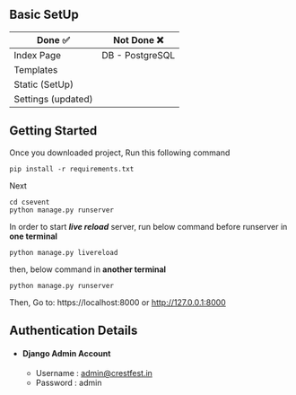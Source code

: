 ## **Basic SetUp**

| Done ✅             | Not Done  ❌     |
| ------------------ | --------------- |
| Index  Page        | DB - PostgreSQL |
| Templates          |
| Static (SetUp)     |
| Settings (updated) |

## **Getting Started**

Once you downloaded project, Run this following command
```
pip install -r requirements.txt
```
Next
```
cd csevent
python manage.py runserver
```
In order to start ***live reload*** server, run below command before runserver in **one terminal**
```
python manage.py livereload
```
then, below command in **another terminal**
```
python manage.py runserver
```
Then, Go to: https://localhost:8000 or http://127.0.0.1:8000

## **Authentication Details**
 - #### Django Admin Account
    - Username : admin@crestfest.in
    - Password : admin